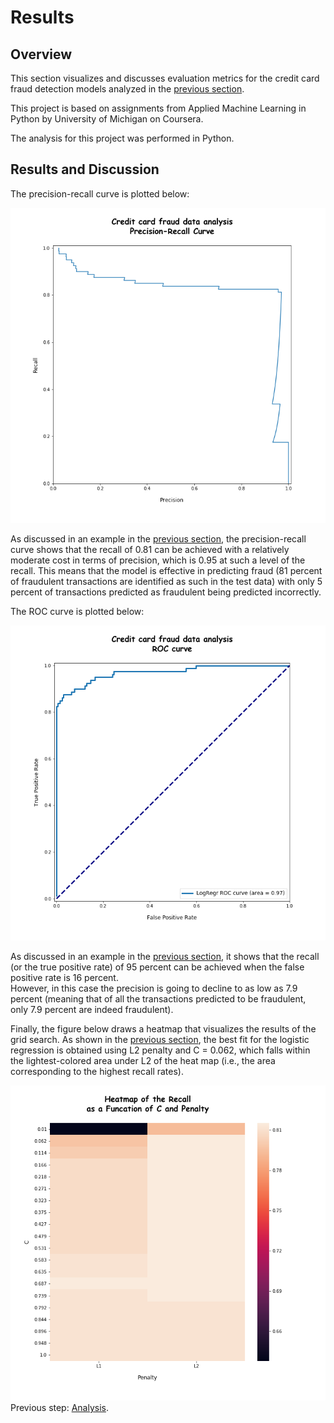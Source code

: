 # Results

## Overview

This section visualizes and discusses evaluation metrics for the credit card fraud detection models analyzed in the [previous section](https://eagronin.github.io/credit-card-fraud-analyze/).  

This project is based on assignments from Applied Machine Learning in Python by University of Michigan on Coursera.

The analysis for this project was performed in Python.

## Results and Discussion

The precision-recall curve is plotted below:  

![](https://github.com/eagronin/credit-card-fraud-report/blob/master/precision_recall.png?raw=true)

As discussed in an example in the [previous section](https://eagronin.github.io/credit-card-fraud-analyze/), the precision-recall curve shows that the recall of 0.81 can be achieved with a relatively moderate cost in terms of precision, which is 0.95 at such a level of the recall.  This means that the model is effective in predicting fraud (81 percent of fraudulent transactions are identified as such in the test data) with only 5 percent of transactions predicted as fraudulent being predicted incorrectly.

The ROC curve is plotted below:

![](https://github.com/eagronin/credit-card-fraud-report/blob/master/roc.png?raw=true)

As discussed in an example in the 
[previous section](https://eagronin.github.io/credit-card-fraudr-analyze/), it shows that 
the recall (or the true positive rate) of 95 percent can be achieved when the false positive rate is 16 percent.  
However, in this case the precision is going to decline to as low as 7.9 percent (meaning that of all the transactions 
predicted to be fraudulent, only 7.9 percent are indeed fraudulent).

Finally, the figure below draws a heatmap that visualizes the results of the grid search.  As shown in the [previous section](https://eagronin.github.io/credit-card-fraud-analyze/), the best fit for the logistic regression is obtained using L2 penalty and C = 0.062, which falls within the lightest-colored area under L2 of the heat map (i.e., the area corresponding to the highest recall rates).

![](https://github.com/eagronin/credit-card-fraud-report/blob/master/heat_map.png?raw=true)<br/>
Previous step: [Analysis](https://eagronin.github.io/credit-card-fraud-analyze/).
